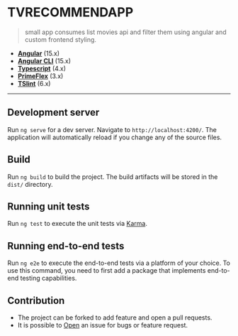 # TVRECOMMENDAPP

> small app consumes list movies api and filter them using angular and custom frontend styling.

- **[Angular](https://angular.io/api/core)** (15.x)
- **[Angular CLI](https://github.com/angular/angular-cli)** (15.x)
- **[Typescript](https://www.typescriptlang.org/)** (4.x)
- **[PrimeFlex](https://www.primefaces.org/primeflex)** (3.x)
- **[TSlint](https://eslint.org/docs/latest/)** (6.x)

---

## Development server

Run `ng serve` for a dev server. Navigate to `http://localhost:4200/`. The application will automatically reload if you change any of the source files.

## Build

Run `ng build` to build the project. The build artifacts will be stored in the `dist/` directory.

## Running unit tests

Run `ng test` to execute the unit tests via [Karma](https://karma-runner.github.io).

## Running end-to-end tests

Run `ng e2e` to execute the end-to-end tests via a platform of your choice. To use this command, you need to first add a package that implements end-to-end testing capabilities.

## Contribution

- The project can be forked to add feature and open a pull requests.
- It is possible to [Open](https://github.com/reemsb/tv-recommend-app/issues/) an issue for bugs or feature request.
